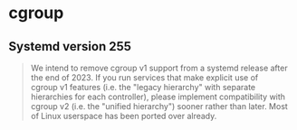 # cgroup

## Systemd version 255

> We intend to remove cgroup v1 support from a systemd release after
> the end of 2023. If you run services that make explicit use of
> cgroup v1 features (i.e. the "legacy hierarchy" with separate
> hierarchies for each controller), please implement compatibility with
> cgroup v2 (i.e. the "unified hierarchy") sooner rather than later.
> Most of Linux userspace has been ported over already.
